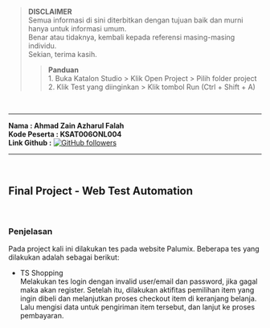 >**DISCLAIMER**\
>Semua informasi di sini diterbitkan dengan tujuan baik dan murni hanya untuk informasi umum.\
>Benar atau tidaknya, kembali kepada referensi masing-masing individu.\
>Sekian, terima kasih.
>
>>**Panduan**\
>		1. Buka Katalon Studio > Klik Open Project > Pilih folder project\
>		2. Klik Test yang diinginkan > Klik tombol Run (Ctrl + Shift + A)

&nbsp;
- - - -
**Nama        : Ahmad Zain Azharul Falah**\
**Kode Peserta : KSAT006ONL004**\
**Link Github  :** [![GitHub followers](https://img.shields.io/github/followers/zenzett?label=Zain&style=social)](https://github.com/zenzett/Hacktiv8-Katalon)
- - - -

&nbsp;
## Final Project - Web Test Automation

&nbsp;
### Penjelasan
Pada project kali ini dilakukan tes pada website Palumix. Beberapa tes yang dilakukan adalah sebagai berikut:
- TS Shopping\
Melakukan tes login dengan invalid user/email dan password, jika gagal maka akan register. Setelah itu, dilakukan aktifitas pemilihan item yang ingin dibeli dan melanjutkan proses checkout item di keranjang belanja. Lalu mengisi data untuk pengiriman item tersebut, dan lanjut ke proses pembayaran.

&nbsp;